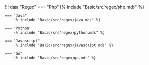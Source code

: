 !!! data "Regex"
    === "Php"
        {% include "Basic/src/regex/php.mds" %}

    === "Java"
        {% include "Basic/src/regex/java.mds" %}

    === "Python"
        {% include "Basic/src/regex/python.mds" %}

    === "Javascript"
        {% include "Basic/src/regex/javascript.mds" %}

    === "Go"
        {% include "Basic/src/regex/go.mds" %}
